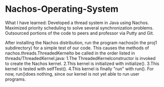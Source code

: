# Nachos-Operating-System

What I have learned:
Developed a thread system in Java using Nachos. 
Maximized priority scheduling to solve several synchronization problems. 
Outsourced portions of the code to peers and professor via Putty and Git.

After installing the Nachos distribution, run the program nachos(in the proj1 subdirectory) for a simple test of our code. This causes the methods of nachos.threads.ThreadedKernelto be called in the order listed in threads/ThreadedKernel.java: 
1.The ThreadedKernelconstructor is invoked to create the Nachos kernel. 
2.This kernel is initialized with initialize(). 
3.This kernel is tested with selfTest(). 
4.This kernel is finally "run" with run(). For now, run()does nothing, since our kernel is not yet able to run user programs. 
